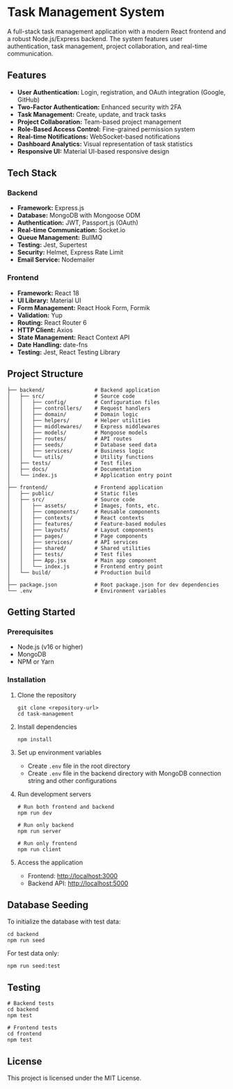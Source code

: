 # Task Management System

A full-stack task management application with a modern React frontend and a robust Node.js/Express backend. The system features user authentication, task management, project collaboration, and real-time communication.

## Features

- **User Authentication:** Login, registration, and OAuth integration (Google, GitHub)
- **Two-Factor Authentication:** Enhanced security with 2FA
- **Task Management:** Create, update, and track tasks
- **Project Collaboration:** Team-based project management
- **Role-Based Access Control:** Fine-grained permission system
- **Real-time Notifications:** WebSocket-based notifications
- **Dashboard Analytics:** Visual representation of task statistics
- **Responsive UI:** Material UI-based responsive design

## Tech Stack

### Backend
- **Framework:** Express.js
- **Database:** MongoDB with Mongoose ODM
- **Authentication:** JWT, Passport.js (OAuth)
- **Real-time Communication:** Socket.io
- **Queue Management:** BullMQ
- **Testing:** Jest, Supertest
- **Security:** Helmet, Express Rate Limit
- **Email Service:** Nodemailer

### Frontend
- **Framework:** React 18
- **UI Library:** Material UI
- **Form Management:** React Hook Form, Formik
- **Validation:** Yup
- **Routing:** React Router 6
- **HTTP Client:** Axios
- **State Management:** React Context API
- **Date Handling:** date-fns
- **Testing:** Jest, React Testing Library

## Project Structure

```
├── backend/                # Backend application
│   ├── src/                # Source code
│   │   ├── config/         # Configuration files
│   │   ├── controllers/    # Request handlers
│   │   ├── domain/         # Domain logic
│   │   ├── helpers/        # Helper utilities
│   │   ├── middlewares/    # Express middlewares
│   │   ├── models/         # Mongoose models
│   │   ├── routes/         # API routes
│   │   ├── seeds/          # Database seed data
│   │   ├── services/       # Business logic
│   │   └── utils/          # Utility functions
│   ├── tests/              # Test files
│   ├── docs/               # Documentation
│   └── index.js            # Application entry point
│
├── frontend/               # Frontend application
│   ├── public/             # Static files
│   ├── src/                # Source code
│   │   ├── assets/         # Images, fonts, etc.
│   │   ├── components/     # Reusable components
│   │   ├── contexts/       # React contexts
│   │   ├── features/       # Feature-based modules
│   │   ├── layouts/        # Layout components
│   │   ├── pages/          # Page components
│   │   ├── services/       # API services
│   │   ├── shared/         # Shared utilities
│   │   ├── tests/          # Test files
│   │   ├── App.jsx         # Main app component
│   │   └── index.js        # Frontend entry point
│   └── build/              # Production build
│
├── package.json            # Root package.json for dev dependencies
└── .env                    # Environment variables
```

## Getting Started

### Prerequisites

- Node.js (v16 or higher)
- MongoDB
- NPM or Yarn

### Installation

1. Clone the repository
   ```
   git clone <repository-url>
   cd task-management
   ```

2. Install dependencies
   ```
   npm install
   ```

3. Set up environment variables
   - Create `.env` file in the root directory
   - Create `.env` file in the backend directory with MongoDB connection string and other configurations

4. Run development servers
   ```
   # Run both frontend and backend
   npm run dev
   
   # Run only backend
   npm run server
   
   # Run only frontend
   npm run client
   ```

5. Access the application
   - Frontend: [http://localhost:3000](http://localhost:3000)
   - Backend API: [http://localhost:5000](http://localhost:5000)

## Database Seeding

To initialize the database with test data:

```
cd backend
npm run seed
```

For test data only:
```
npm run seed:test
```

## Testing

```
# Backend tests
cd backend
npm test

# Frontend tests
cd frontend
npm test
```

## License

This project is licensed under the MIT License.
